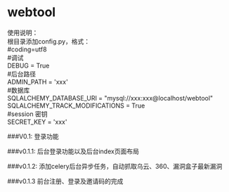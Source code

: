 webtool
=======

使用说明：<br>
    根目录添加config.py，格式：<br>
    #coding=utf8<br>
    #调试<br>
    DEBUG = True<br>
    #后台路径<br>
    ADMIN_PATH = 'xxx'<br>
    #数据库<br>
    SQLALCHEMY_DATABASE_URI = "mysql://xxx:xxx@localhost/webtool"<br>
    SQLALCHEMY_TRACK_MODIFICATIONS = True<br>
    #session 密钥<br>
    SECRET_KEY = 'xxx'<br>


###V0.1:
    登录功能

###v0.1.1:
    后台登录功能以及后台index页面布局
    
###v0.1.2:
    添加celery后台异步任务，自动抓取乌云、360、漏洞盒子最新漏洞

###v0.1.3
    前台注册、登录及邀请码的完成
